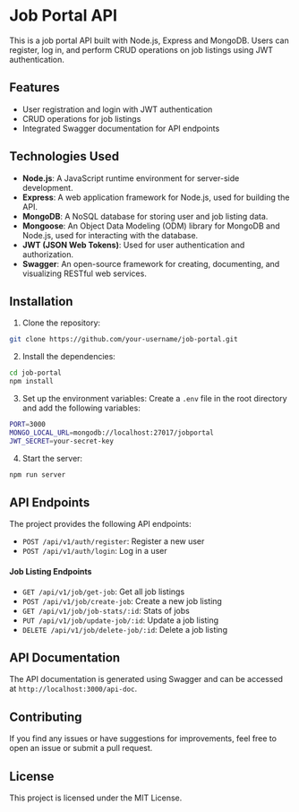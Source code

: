 # Job Portal API

This is a job portal API built with Node.js, Express and MongoDB. Users can register, log in, and perform CRUD operations on job listings using JWT authentication.




## Features

-   User registration and login with JWT authentication
-   CRUD operations for job listings
-   Integrated Swagger documentation for API endpoints

## Technologies Used
-   **Node.js**: A JavaScript runtime environment for server-side development.
-   **Express**: A web application framework for Node.js, used for building the API.
-   **MongoDB**: A NoSQL database for storing user and job listing data.
-   **Mongoose**: An Object Data Modeling (ODM) library for MongoDB and Node.js, used for interacting with the database.
-   **JWT (JSON Web Tokens)**: Used for user authentication and authorization.
-   **Swagger**: An open-source framework for creating, documenting, and visualizing RESTful web services.

## Installation

1.  Clone the repository:
```bash
git clone https://github.com/your-username/job-portal.git
```
2.  Install the dependencies:
```bash
cd job-portal
npm install
```
3.  Set up the environment variables:
            Create a `.env` file in the root directory and add the following variables:
  ```bash
PORT=3000
MONGO_LOCAL_URL=mongodb://localhost:27017/jobportal 
JWT_SECRET=your-secret-key
```
4.  Start the server:
```bash
npm run server
```

## API Endpoints

The project provides the following API endpoints:

-   `POST /api/v1/auth/register`: Register a new user
-   `POST /api/v1/auth/login`: Log in a user
#### Job Listing Endpoints
-   `GET /api/v1/job/get-job`: Get all job listings
-   `POST /api/v1/job/create-job`: Create a new job listing
-   `GET /api/v1/job/job-stats/:id`: Stats of jobs
-   `PUT /api/v1/job/update-job/:id`: Update a job listing
-   `DELETE /api/v1/job/delete-job/:id`: Delete a job listing


## API Documentation

The API documentation is generated using Swagger and can be accessed at `http://localhost:3000/api-doc`.

## Contributing

If you find any issues or have suggestions for improvements, feel free to open an issue or submit a pull request.

## License

This project is licensed under the MIT License.

